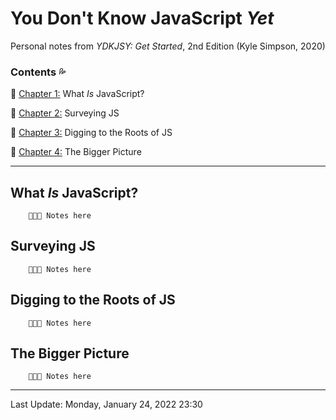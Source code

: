 # You Don't Know JavaScript *Yet* #

Personal notes from *YDKJSY: Get Started*, 2nd Edition \(Kyle Simpson, 2020\)

### Contents 💦 ###

🔹 [Chapter 1:](#What-Is-JavaScript) What *Is* JavaScript?

🔹 [Chapter 2:](#Surveying-JS) Surveying JS

🔹 [Chapter 3:](#Digging-to-the-Roots-of-JS) Digging to the Roots of JS

🔹 [Chapter 4:](#The-Bigger-Picture) The Bigger Picture

---

## What *Is* JavaScript? <a name="What-Is-JavaScript"></a>

        🌷🌿🌼 Notes here


## Surveying JS

        🌷🌿🌼 Notes here


## Digging to the Roots of JS

        🌷🌿🌼 Notes here


## The Bigger Picture

        🌷🌿🌼 Notes here

---
Last Update:  Monday, January 24, 2022 23:30